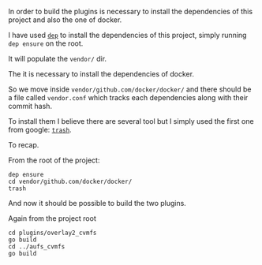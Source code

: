 In order to build the plugins is necessary to install the dependencies of this project and also the one of docker.

I have used [`dep`](https://golang.github.io/dep/) to install the dependencies of this project, simply running `dep ensure` on the root.

It will populate the `vendor/` dir.

The it is necessary to install the dependencies of docker.

So we move inside `vendor/github.com/docker/docker/` and there should be a file called `vendor.conf` which tracks each dependencies along with their commit hash.

To install them I believe there are several tool but I simply used the first one from google: [`trash`](https://github.com/rancher/trash).

To recap.

From the root of the project:

```
dep ensure
cd vendor/github.com/docker/docker/
trash
```

And now it should be possible to build the two plugins.

Again from the project root

```
cd plugins/overlay2_cvmfs
go build
cd ../aufs_cvmfs
go build
```
